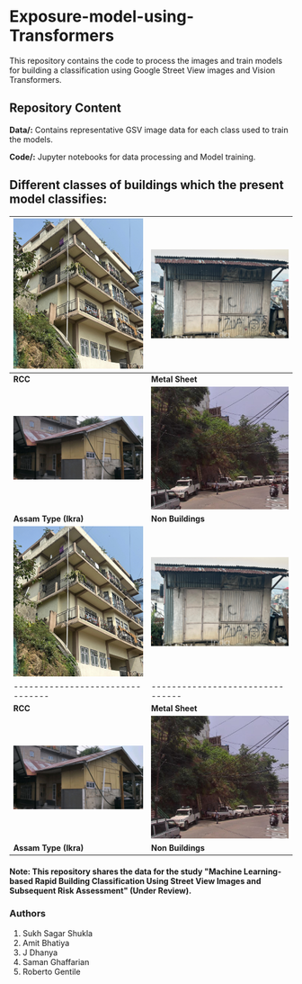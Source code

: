 # Exposure-model-using-Transformers
This repository contains the code to process the images and train models for building a classification using Google Street View images and Vision Transformers.
## Repository Content

**Data/:** Contains representative GSV image data for each class used to train the models.

**Code/:** Jupyter notebooks for data processing and Model training.

## Different classes of buildings which the present model classifies:

| ![Image 1](https://raw.githubusercontent.com/sukh760778/Building_classification_NE_India/main/Data/RCC/103.jpg) | ![Image 2](https://raw.githubusercontent.com/sukh760778/Building_classification_NE_India/main/Data/Metal_Sheet/102.jpg) |
|--------------------------------|--------------------------------|
| **RCC**                 | **Metal Sheet**                 |
| ![Image 3](https://raw.githubusercontent.com/sukh760778/Building_classification_NE_India/main/Data/Assam_Type/121.jpg) | ![Image 4](https://raw.githubusercontent.com/sukh760778/Building_classification_NE_India/main/Data/Vacant/103.jpg) |
| **Assam Type (Ikra)**                 | **Non Buildings**                 |
| ![Image 1](https://raw.githubusercontent.com/sukh760778/Building_classification_NE_India/main/Data/RCC/103.jpg) | ![Image 2](https://raw.githubusercontent.com/sukh760778/Building_classification_NE_India/main/Data/Metal_Sheet/102.jpg) |
|--------------------------------|--------------------------------|
| **RCC**                 | **Metal Sheet**                 |
| ![Image 3](https://raw.githubusercontent.com/sukh760778/Building_classification_NE_India/main/Data/Assam_Type/121.jpg) | ![Image 4](https://raw.githubusercontent.com/sukh760778/Building_classification_NE_India/main/Data/Vacant/103.jpg) |
| **Assam Type (Ikra)**                 | **Non Buildings**                 |


#### Note: This repository shares the data for the study "Machine Learning-based Rapid Building Classification Using Street View Images and Subsequent Risk Assessment" (Under Review).

### Authors
1. Sukh Sagar Shukla
2. Amit Bhatiya
3. J Dhanya
4. Saman Ghaffarian
5. Roberto Gentile
